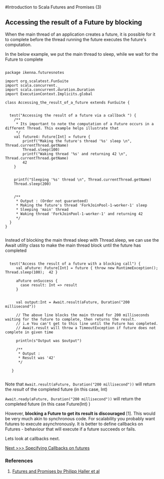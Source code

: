 


#Introduction to Scala Futures and Promises (3)

## Accessing the result of a Future by blocking

When the main thread of an application creates a future, it is possible for it to complete before the thread running the future executes the future's computation.

In the below example, we put the main thread to sleep, while we wait for the Future to complete

```

package ikenna.futuresnotes

import org.scalatest.FunSuite
import scala.concurrent._
import scala.concurrent.duration.Duration
import ExecutionContext.Implicits.global

class Accessing_the_result_of_a_future extends FunSuite {


  test("Accessing the result of a future via a callback ") {
    /**
     * Its important to note the computation of a Future occurs in a different Thread. This example helps illustrate that
     */
    val future4: Future[Int] = future {
        printf("Making the future's thread '%s' sleep \n", Thread.currentThread.getName)
        Thread.sleep(100)
        printf("Waking thread '%s' and returning 42 \n", Thread.currentThread.getName)
        42
    }


    printf("Sleeping '%s' thread \n", Thread.currentThread.getName)
    Thread.sleep(200)


    /**
     * Output : (Order not guaranteed)
     * Making the future's thread 'ForkJoinPool-1-worker-1' sleep
     * Sleeping 'main' thread
     * Waking thread 'ForkJoinPool-1-worker-1' and returning 42
     */
  }
}


```

Instead of blocking the main thread sleep with Thread.sleep, we can use the Await utility class to make the main thread block until the future has completed


```

  test("Access the result of a future with a blocking call") {
     val aFuture: Future[Int] = future { throw new RuntimeException(); Thread.sleep(100);  42 }

     aFuture onSuccess {
       case result: Int => result
     }


     val output:Int = Await.result(aFuture, Duration("200 millisecond"))

     // The above line blocks the main thread for 200 milliseconds waiting for the future to complete, then returns the result.
     // i.e You can't get to this line until the Future has completed.
     // Await.result will throw a TimeoutException if future does not complete in given time

     println(s"Output was $output")

     /**
      * Output :
      * Result was '42'
      */

   }


```

Note that `Await.result(aFuture, Duration("200 millisecond"))` will return the *result* of the completed future (in this case, Int)

`Await.ready(aFuture, Duration("200 millisecond"))` will return the completed future (in this case Future(Int) )


However, **blocking a Future to get its result is discouraged** [1]. This would be very much akin to synchronous code. For scalability you probably want futures to execute asynchronously.
It is better to define callbacks on Futures - behaviour that will execute if a future succeeds or fails.

Lets look at callbacks next.

[Next >>> Specifying Callbacks on futures]()

### References

1.  [Futures and Promises by Philipp Haller et al](http://docs.scala-lang.org/overviews/core/futures.html)



